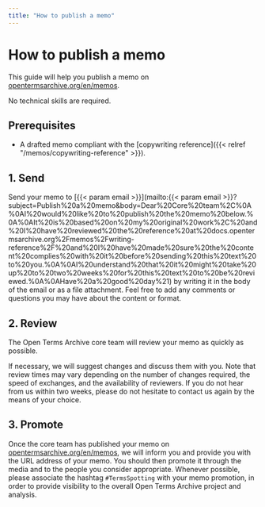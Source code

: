 ```yaml
---
title: "How to publish a memo"
---
```


# How to publish a memo

This guide will help you publish a memo on [opentermsarchive.org/en/memos](https://opentermsarchive.org/en/memos/).

No technical skills are required.

## Prerequisites

- A drafted memo compliant with the [copywriting reference]({{< relref "/memos/copywriting-reference" >}}).

## 1. Send

Send your memo to [{{< param email >}}](mailto:{{< param email >}}?subject=Publish%20a%20memo&body=Dear%20Core%20team%2C%0A%0AI%20would%20like%20to%20publish%20the%20memo%20below.%0A%0AIt%20is%20based%20on%20my%20original%20work%2C%20and%20I%20have%20reviewed%20the%20reference%20at%20docs.opentermsarchive.org%2Fmemos%2Fwriting-reference%2F%20and%20I%20have%20made%20sure%20the%20content%20complies%20with%20it%20before%20sending%20this%20text%20to%20you.%0A%0AI%20understand%20that%20it%20might%20take%20up%20to%20two%20weeks%20for%20this%20text%20to%20be%20reviewed.%0A%0AHave%20a%20good%20day%21) by writing it in the body of the email or as a file attachment. Feel free to add any comments or questions you may have about the content or format.

## 2. Review

The Open Terms Archive core team will review your memo as quickly as possible.

If necessary, we will suggest changes and discuss them with you. Note that review times may vary depending on the number of changes required, the speed of exchanges, and the availability of reviewers. If you do not hear from us within two weeks, please do not hesitate to contact us again by the means of your choice.

## 3. Promote

Once the core team has published your memo on [opentermsarchive.org/en/memos](https://opentermsarchive.org/en/memos/), we will inform you and provide you with the URL address of your memo. You should then promote it through the media and to the people you consider appropriate. Whenever possible, please associate the hashtag `#TermsSpotting` with your memo promotion, in order to provide visibility to the overall Open Terms Archive project and analysis.
